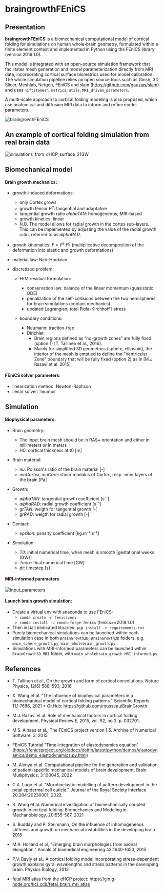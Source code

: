 # braingrowthFEniCS
 
## Presentation
**braingrowthFEniCS** is a biomechanical computational model of cortical folding for simulations on human whole-brain geometry, formulated within a finite element context and implemented in Python using the FEniCS library (version 2019.1.0). 

This model is integrated with an open-source simulation framework that facilitates mesh generation and model parameterization directly from MRI data, incorporating cortical surface biometrics used for model calibration. The whole simulation pipeline relies on open source tools such as Gmsh, 3D Slicer, Meshlab, Netgen, FEniCS and slam (https://github.com/gauzias/slam) and uses `niftitomesh`, `metrics`, `utils`, `MRI_driven_parameters`.

A multi-scale approach to cortical folding modeling is also proposed, which use anatomical and diffusion MRI data to inform and refine model parameters.

![braingrowthFEniCS](https://github.com/user-attachments/assets/80db78da-2220-4ec2-9ea5-a94087019ca2)

## An example of cortical folding simulation from real brain data
![simulations_from_dHCP_surface_21GW](https://github.com/user-attachments/assets/71931411-2ad8-4354-9abb-fcd9b3361e5c)

## Biomechanical model
#### Brain growth mechanics:
- growth-induced deformations:
  - only Cortex grows
  - growth tensor $F^g$: tangential and adaptative
  - tangential growth ratio *alphaTAN*: homogeneous; MRI-based
  - growth kinetics: linear
  - N.B. The model allows for radial growth in the cortex sub-layers. This can be implemented by adjusting the value of the radial growth ratio, referred to as *alphaRAD*.

- growth kinematics: $F = F^e.F^g$ (multiplicative decomposition of the deformation into elastic and growth deformations)

- material law: Neo-Hookean
  
- discretized problem:
  - FEM residual formulation:
    - conservation law: balance of the linear momentum (quasistatic ODE)
    - penalization of the self-collisions between the two hemispheres for brain simulations (contact mechanics)
    - updated Lagrangian; total Piola-Kirchhoff I stress
      
  - boundary conditions:
    - Neumann: traction-free
    - Dirichlet:
      - Brain regions defined as "no-growth zones" are fully fixed (option 1) [T. Tallinen et al., 2016].
      - Mainly for simplified 3D geometries (sphere, ellipsoid), the interior of the mesh is emptied to define the "Ventricular Zone" boundary that will be fully fixed (option 2) as in [M.J. Razavi et al. 2015]

#### FEniCS solver parameters:
  - linearization method: Newton-Raphson
  - lienar solver: ‘mumps’

## Simulation 
#### Biophysical parameters:
- Brain geometry:
  - The input brain mesh should be in RAS+ orientation and either in millimeters or in meters
  - *H0*: cortical thickness at t0 [m]
 
- Brain material:
  - *nu*: Poisson's ratio of the brain material [-]
  - *muCortex*, *muCore*: shear modulus of Cortex, resp. inner layers of the brain [Pa]
 
- Growth:
  - *alphaTAN*: tangential growth coefficient [s⁻¹]
  - *alphaRAD*: radial growth coefficient [s⁻¹]
  - *grTAN*: weigth for tangential growth [-]
  - *grRAD*: weigth for radial growth [-]
 
- Contact:
  - *epsilon*: penalty coefficient [kg.m⁻².s⁻²]

- Simulation:
  - *T0*: initial numerical time, when mesh is smooth [gestational weeks (GW)]
  - *Tmax*: final numerical time [GW]
  - *dt*: timestep [s]

#### MRI-informed parameters
![input_parameters](https://github.com/annekerachni/braingrowthFEniCS/assets/89976599/a78adb94-2124-4d9e-999b-ab49c2702268)

#### Launch brain growth simulation:
- Create a virtual env with anaconda to use FEniCS: 
  - `conda create -n fenicsvenv`
  - `conda install -c conda-forge fenics` (fenics==2019.1.0)
- Then install dedicated libraries: `pip install -r requirements.txt`
- Purely biomechanical simulations can be launched within each simulation case in both `BrainGrowth2D`, `BrainGrowth3D` folders. e.g. `main_sphere_growth.py`; `main_wholebrain_growth.py`.
- Simulations with MRI-informed parameters can be launched within `BrainGrowth3D_MRI` folder, with `main_wholebrain_growth_MRI_informed.py`.

## References
- T. Tallinen et al., On the growth and form of cortical convolutions. Nature Physics, 12(6):588–593, 2016 
- X. Wang et al. "The influence of biophysical parameters in a biomechanical model of cortical folding patterns." Scientific Reports 11.1:7686, 2021 + GitHub: https://github.com/rousseau/BrainGrowth
- M.J. Razavi et al. Role of mechanical factors in cortical folding development. Physical Review E, 2015, vol. 92, no 3, p. 032701.

- M.S. Alnaes et al., The FEniCS project version 1.5. Archive of Numerical Software, 3, 2015
- FEniCS Tutorial "Time-integration of elastodynamics equation" (https://fenicsproject.org/olddocs/dolfin/latest/python/demos/elastodynamics/demo_elastodynamics.py.html)
- M. Alenyà et al.  Computational pipeline for the generation and validation of patient-specific mechanical models of brain development. Brain Mutliphysics, 3:100045, 2022
- C.A. Lugo et al. "Morphoelastic modelling of pattern development in the petal epidermal cell cuticle." Journal of the Royal Society Interface 20.204:20230001, 2023. 

- S. Wang et al. Numerical investigation of biomechanically coupled growth in cortical folding. Biomechanics and Modeling in Mechanobiology, 20:555-567, 2021
- S. Budday and P. Steinmann, On the influence of inhomogeneous stiffness and growth on mechanical instabilities in the developing brain. 2018
- M.A. Holland et al, "Emerging brain morphologies from axonal elongation." Annals of biomedical engineering 43:1640-1653, 2015
- P.V. Bayly et al., A cortical folding model incorporating stress-dependent growth explains gyral wavelengths and stress patterns in the developing brain. Physics Biology, 2013

- fetal MRI atlas from the dHCP project: https://gin.g-node.org/kcl_cdb/fetal_brain_mri_atlas

